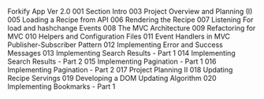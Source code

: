 Forkify App Ver 2.0
001 Section Intro
003 Project Overview and Planning (I)
005 Loading a Recipe from API
006 Rendering the Recipe
007 Listening For load and hashchange Events
008 The MVC Architecture
009 Refactoring for MVC
010 Helpers and Configuration Files
011 Event Handlers in MVC Publisher-Subscriber Pattern
012 Implementing Error and Success Messages
013 Implementing Search Results - Part 1
014 Implementing Search Results - Part 2
015 Implementing Pagination - Part 1
016 Implementing Pagination - Part 2
017 Project Planning II
018 Updating Recipe Servings
019 Developing a DOM Updating Algorithm
020 Implementing Bookmarks - Part 1